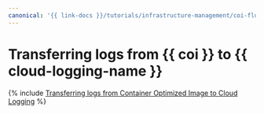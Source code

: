 ```yaml
---
canonical: '{{ link-docs }}/tutorials/infrastructure-management/coi-fluent-bit-logging'
---
```


# Transferring logs from {{ coi }} to {{ cloud-logging-name }}

{% include [Transferring logs from Container Optimized Image to Cloud Logging](../../_tutorials/containers/coi-fluent-bit-logging.md) %}